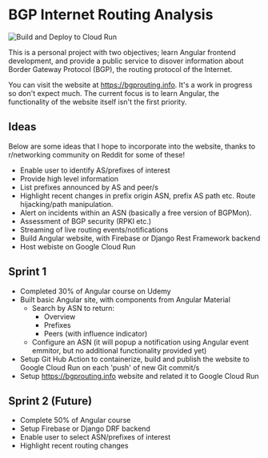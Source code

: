 # BGP Internet Routing Analysis

![Build and Deploy to Cloud Run](https://github.com/pmoorey/bgp-visibility/workflows/Build%20and%20Deploy%20to%20Cloud%20Run/badge.svg?branch=master)

This is a personal project with two objectives; learn Angular frontend development, and provide a public service to disover information about Border Gateway Protocol (BGP), the routing protocol of the Internet. 

You can visit the website at https://bgprouting.info.  It's a work in progress so don't expect much.  The current focus is to learn Angular, the functionality of the website itself isn't the first priority.

## Ideas

Below are some ideas that I hope to incorporate into the website, thanks to r/networking community on Reddit for some of these!

- Enable user to identify AS/prefixes of interest
- Provide high level information
- List prefixes announced by AS and peer/s
- Highlight recent changes in prefix origin ASN, prefix AS path etc.  Route hijacking/path manipulation.
- Alert on incidents within an ASN (basically a free version of BGPMon).  
- Assessment of BGP security (RPKI etc.)
- Streaming of live routing events/notifications
- Build Angular website, with Firebase or Django Rest Framework backend
- Host webiste on Google Cloud Run

## Sprint 1
- Completed 30% of Angular course on Udemy
- Built basic Angular site, with components from Angular Material
  - Search by ASN to return:
    - Overview
    - Prefixes
    - Peers (with influence indicator)
  - Configure an ASN (it will popup a notification using Angular event emmitor, but no additional functionality provided yet)
- Setup Git Hub Action to containerize, build and publish the website to Google Cloud Run on each 'push' of new Git commit/s
- Setup https://bgprouting.info website and related it to Google Cloud Run

## Sprint 2 (Future)
- Complete 50% of Angular course
- Setup Firebase or Django DRF backend
- Enable user to select ASN/prefixes of interest
- Highlight recent routing changes
